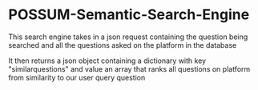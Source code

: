 # POSSUM-Semantic-Search-Engine
This search engine takes in a json request containing the question being searched and all the questions asked on the platform in the database

It then returns a json object containing a dictionary with key "similarquestions" and value an array that ranks all questions on platform from similarity to our user query question
